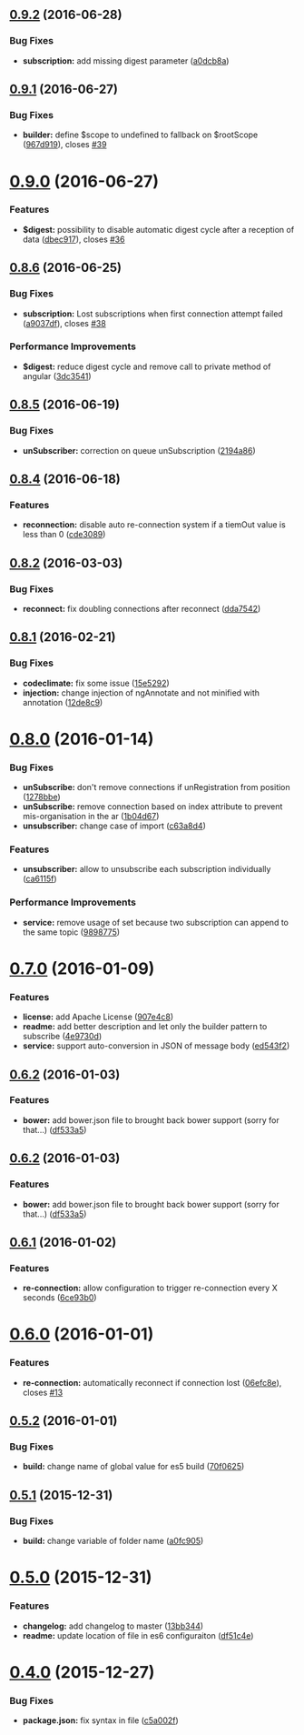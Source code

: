 <a name="0.9.2"></a>
## [0.9.2](https://github.com/davinkevin/AngularStompDK/compare/v0.9.1...v0.9.2) (2016-06-28)


### Bug Fixes

* **subscription:** add missing digest parameter ([a0dcb8a](https://github.com/davinkevin/AngularStompDK/commit/a0dcb8a))



<a name="0.9.1"></a>
## [0.9.1](https://github.com/davinkevin/AngularStompDK/compare/v0.9.0...v0.9.1) (2016-06-27)


### Bug Fixes

* **builder:** define $scope to undefined to fallback on $rootScope ([967d919](https://github.com/davinkevin/AngularStompDK/commit/967d919)), closes [#39](https://github.com/davinkevin/AngularStompDK/issues/39)



<a name="0.9.0"></a>
# [0.9.0](https://github.com/davinkevin/AngularStompDK/compare/v0.8.6...v0.9.0) (2016-06-27)


### Features

* **$digest:** possibility to disable automatic digest cycle after a reception of data ([dbec917](https://github.com/davinkevin/AngularStompDK/commit/dbec917)), closes [#36](https://github.com/davinkevin/AngularStompDK/issues/36)



<a name="0.8.6"></a>
## [0.8.6](https://github.com/davinkevin/AngularStompDK/compare/v0.8.5...v0.8.6) (2016-06-25)


### Bug Fixes

* **subscription:** Lost subscriptions when first connection attempt failed ([a9037df](https://github.com/davinkevin/AngularStompDK/commit/a9037df)), closes [#38](https://github.com/davinkevin/AngularStompDK/issues/38)

### Performance Improvements

* **$digest:** reduce digest cycle and remove call to private method of angular ([3dc3541](https://github.com/davinkevin/AngularStompDK/commit/3dc3541))



<a name="0.8.5"></a>
## [0.8.5](https://github.com/davinkevin/AngularStompDK/compare/v0.8.4...v0.8.5) (2016-06-19)


### Bug Fixes

* **unSubscriber:** correction on queue unSubscription ([2194a86](https://github.com/davinkevin/AngularStompDK/commit/2194a86))



<a name="0.8.4"></a>
## [0.8.4](https://github.com/davinkevin/AngularStompDK/compare/v0.8.2...v0.8.4) (2016-06-18)


### Features

* **reconnection:** disable auto re-connection system if a tiemOut value is less than 0 ([cde3089](https://github.com/davinkevin/AngularStompDK/commit/cde3089))



<a name="0.8.2"></a>
## [0.8.2](https://github.com/davinkevin/AngularStompDK/compare/v0.8.1...v0.8.2) (2016-03-03)


### Bug Fixes

* **reconnect:** fix doubling connections after reconnect ([dda7542](https://github.com/davinkevin/AngularStompDK/commit/dda7542))



<a name="0.8.1"></a>
## [0.8.1](https://github.com/davinkevin/AngularStompDK/compare/v0.8.0...v0.8.1) (2016-02-21)


### Bug Fixes

* **codeclimate:** fix some issue ([15e5292](https://github.com/davinkevin/AngularStompDK/commit/15e5292))
* **injection:** change injection of ngAnnotate and not minified with annotation ([12de8c9](https://github.com/davinkevin/AngularStompDK/commit/12de8c9))



<a name="0.8.0"></a>
# [0.8.0](https://github.com/davinkevin/AngularStompDK/compare/v0.7.0...v0.8.0) (2016-01-14)


### Bug Fixes

* **unSubscribe:** don't remove connections if unRegistration from position ([1278bbe](https://github.com/davinkevin/AngularStompDK/commit/1278bbe))
* **unSubscribe:** remove connection based on index attribute to prevent mis-organisation in the ar ([1b04d67](https://github.com/davinkevin/AngularStompDK/commit/1b04d67))
* **unsubscriber:** change case of import ([c63a8d4](https://github.com/davinkevin/AngularStompDK/commit/c63a8d4))

### Features

* **unsubscriber:** allow to unsubscribe each subscription individually ([ca6115f](https://github.com/davinkevin/AngularStompDK/commit/ca6115f))

### Performance Improvements

* **service:** remove usage of set because two subscription can append to the same topic ([9898775](https://github.com/davinkevin/AngularStompDK/commit/9898775))



<a name="0.7.0"></a>
# [0.7.0](https://github.com/davinkevin/AngularStompDK/compare/v0.6.2...v0.7.0) (2016-01-09)


### Features

* **license:** add Apache License ([907e4c8](https://github.com/davinkevin/AngularStompDK/commit/907e4c8))
* **readme:** add better description and let only the builder pattern to subscribe ([4e9730d](https://github.com/davinkevin/AngularStompDK/commit/4e9730d))
* **service:** support auto-conversion in JSON of message body ([ed543f2](https://github.com/davinkevin/AngularStompDK/commit/ed543f2))



<a name="0.6.2"></a>
## [0.6.2](https://github.com/davinkevin/AngularStompDK/compare/v0.6.1...v0.6.2) (2016-01-03)


### Features

* **bower:** add bower.json file to brought back bower support (sorry for that...) ([df533a5](https://github.com/davinkevin/AngularStompDK/commit/df533a5))



<a name="0.6.2"></a>
## [0.6.2](https://github.com/davinkevin/AngularStompDK/compare/v0.6.1...v0.6.2) (2016-01-03)


### Features

* **bower:** add bower.json file to brought back bower support (sorry for that...) ([df533a5](https://github.com/davinkevin/AngularStompDK/commit/df533a5))



<a name="0.6.1"></a>
## [0.6.1](https://github.com/davinkevin/AngularStompDK/compare/v0.6.0...v0.6.1) (2016-01-02)


### Features

* **re-connection:** allow configuration to trigger re-connection every X seconds ([6ce93b0](https://github.com/davinkevin/AngularStompDK/commit/6ce93b0))



<a name="0.6.0"></a>
# [0.6.0](https://github.com/davinkevin/AngularStompDK/compare/v0.5.2...v0.6.0) (2016-01-01)


### Features

* **re-connection:** automatically reconnect if connection lost ([06efc8e](https://github.com/davinkevin/AngularStompDK/commit/06efc8e)), closes [#13](https://github.com/davinkevin/AngularStompDK/issues/13)



<a name="0.5.2"></a>
## [0.5.2](https://github.com/davinkevin/AngularStompDK/compare/v0.5.1...v0.5.2) (2016-01-01)


### Bug Fixes

* **build:** change name of global value for es5 build ([70f0625](https://github.com/davinkevin/AngularStompDK/commit/70f0625))



<a name="0.5.1"></a>
## [0.5.1](https://github.com/davinkevin/AngularStompDK/compare/v0.5.0...v0.5.1) (2015-12-31)


### Bug Fixes

* **build:** change variable of folder name ([a0fc905](https://github.com/davinkevin/AngularStompDK/commit/a0fc905))



<a name="0.5.0"></a>
# [0.5.0](https://github.com/davinkevin/AngularStompDK/compare/v0.4.1...v0.5.0) (2015-12-31)


### Features

* **changelog:** add changelog to master ([13bb344](https://github.com/davinkevin/AngularStompDK/commit/13bb344))
* **readme:** update location of file in es6 configuraiton ([df51c4e](https://github.com/davinkevin/AngularStompDK/commit/df51c4e))



<a name="0.4.0"></a>
# [0.4.0](https://github.com/davinkevin/AngularStompDK/compare/v0.3.4...v0.4.0) (2015-12-27)


### Bug Fixes

* **package.json:** fix syntax in file ([c5a002f](https://github.com/davinkevin/AngularStompDK/commit/c5a002f))


